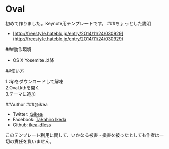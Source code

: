 Oval
============
初めて作りました。Keynote用テンプレートです。
###ちょっとした説明
* [http://freestyle.hateblo.jp/entry/2014/11/24/030929](http://freestyle.hateblo.jp/entry/2014/11/24/030929)  

###動作環境
* OS X Yosemite 以降

##使い方

1.zipをダウンロードして解凍  
2.Oval.kthを開く  
3.テーマに追加  

##Author
###@ikea  
* Twitter: [@ikea](https://twitter.com/IKEA_dless)  
* Facebook: [Takahiro Ikeda](https://www.facebook.com/ik.tkh)
* Github: [ikea-dless](https://github.com/ikea-dless)  

このテンプレート利用に関して、いかなる被害・損害を被ったとしても作者は一切の責任を負いません。